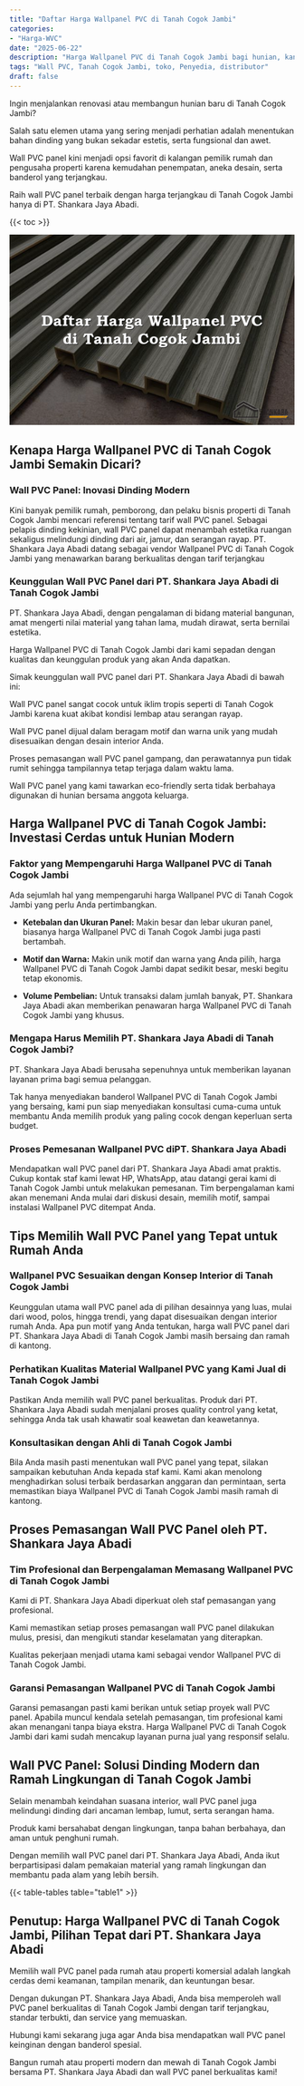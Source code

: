 ```yaml
---
title: "Daftar Harga Wallpanel PVC di Tanah Cogok Jambi"
categories: 
- "Harga-WVC"
date: "2025-06-22"
description: "Harga Wallpanel PVC di Tanah Cogok Jambi bagi hunian, kantor, serta toko. Produk unggulan, beragam motif, pilihan warna elegan, dengan jasa pemasangan ditangani oleh tim profesional serta kepastian resmi!|Servis penyediaan Wallpanel PVC di Tanah Cogok Jambi bagi kebutuhan hunian, office, maupun toko, dengan panel unggulan dan instalasi oleh tim ahli dan jaminan resmi.|Alternatif Wallpanel PVC di Tanah Cogok Jambi yang andal untuk tempat tinggal, kantor, serta toko, bersama panel unggulan dan penempatan dikerjakan oleh tenaga ahli ahli serta kepastian resmi.|Penjualan Wallpanel PVC di Tanah Cogok Jambi untuk rumah, kantor, dan ritel, dengan material unggulan dan pemasangan oleh tim profesional, lengkap beserta garansi resmi.}"
tags: "Wall PVC, Tanah Cogok Jambi, toko, Penyedia, distributor"
draft: false
---
```


Ingin menjalankan renovasi atau membangun hunian baru di Tanah Cogok Jambi?

Salah satu elemen utama yang sering menjadi perhatian adalah menentukan bahan dinding yang bukan sekadar estetis, serta fungsional dan awet.

Wall PVC panel kini menjadi opsi favorit di kalangan pemilik rumah dan pengusaha properti karena kemudahan penempatan, aneka desain, serta banderol yang terjangkau.

Raih wall PVC panel terbaik dengan harga terjangkau di Tanah Cogok Jambi hanya di PT. Shankara Jaya Abadi.

{{< toc >}}

![Daftar Harga Wallpanel PVC di Tanah Cogok Jambi](/images/Harga-WVC/Daftar-Harga-Wallpanel-PVC-di-Tanah-Cogok-Jambi.png)


## Kenapa Harga Wallpanel PVC di Tanah Cogok Jambi Semakin Dicari?

### Wall PVC Panel: Inovasi Dinding Modern

Kini banyak pemilik rumah, pemborong, dan pelaku bisnis properti di Tanah Cogok Jambi mencari referensi tentang tarif wall PVC panel. Sebagai pelapis dinding kekinian, wall PVC panel dapat menambah estetika ruangan sekaligus melindungi dinding dari air, jamur, dan serangan rayap. PT. Shankara Jaya Abadi datang sebagai vendor Wallpanel PVC di Tanah Cogok Jambi yang menawarkan barang berkualitas dengan tarif terjangkau

### Keunggulan Wall PVC Panel dari PT. Shankara Jaya Abadi di Tanah Cogok Jambi

PT. Shankara Jaya Abadi, dengan pengalaman di bidang material bangunan, amat mengerti nilai material yang tahan lama, mudah dirawat, serta bernilai estetika.

Harga Wallpanel PVC di Tanah Cogok Jambi dari kami sepadan dengan kualitas dan keunggulan produk yang akan Anda dapatkan.

Simak keunggulan wall PVC panel dari PT. Shankara Jaya Abadi di bawah ini:

Wall PVC panel sangat cocok untuk iklim tropis seperti di Tanah Cogok Jambi karena kuat akibat kondisi lembap atau serangan rayap.

Wall PVC panel dijual dalam beragam motif dan warna unik yang mudah disesuaikan dengan desain interior Anda.

Proses pemasangan wall PVC panel gampang, dan perawatannya pun tidak rumit sehingga tampilannya tetap terjaga dalam waktu lama.

Wall PVC panel yang kami tawarkan eco-friendly serta tidak berbahaya digunakan di hunian bersama anggota keluarga.

## Harga Wallpanel PVC di Tanah Cogok Jambi: Investasi Cerdas untuk Hunian Modern

### Faktor yang Mempengaruhi Harga Wallpanel PVC di Tanah Cogok Jambi

Ada sejumlah hal yang mempengaruhi harga Wallpanel PVC di Tanah Cogok Jambi yang perlu Anda pertimbangkan.

- **Ketebalan dan Ukuran Panel:** Makin besar dan lebar ukuran panel, biasanya harga Wallpanel PVC di Tanah Cogok Jambi juga pasti bertambah.

- **Motif dan Warna:** Makin unik motif dan warna yang Anda pilih, harga Wallpanel PVC di Tanah Cogok Jambi dapat sedikit besar, meski begitu tetap ekonomis.

- **Volume Pembelian:** Untuk transaksi dalam jumlah banyak, PT. Shankara Jaya Abadi akan memberikan penawaran harga Wallpanel PVC di Tanah Cogok Jambi yang khusus.

### Mengapa Harus Memilih PT. Shankara Jaya Abadi di Tanah Cogok Jambi?

PT. Shankara Jaya Abadi berusaha sepenuhnya untuk memberikan layanan layanan prima bagi semua pelanggan.

Tak hanya menyediakan banderol Wallpanel PVC di Tanah Cogok Jambi yang bersaing, kami pun siap menyediakan konsultasi cuma-cuma untuk membantu Anda memilih produk yang paling cocok dengan keperluan serta budget.

### Proses Pemesanan Wallpanel PVC diPT. Shankara Jaya Abadi

Mendapatkan wall PVC panel dari PT. Shankara Jaya Abadi amat praktis. Cukup kontak staf kami lewat HP, WhatsApp, atau datangi gerai kami di Tanah Cogok Jambi untuk melakukan pemesanan. Tim berpengalaman kami akan menemani Anda mulai dari diskusi desain, memilih motif, sampai instalasi Wallpanel PVC ditempat Anda.

## Tips Memilih Wall PVC Panel yang Tepat untuk Rumah Anda

### Wallpanel PVC Sesuaikan dengan Konsep Interior di Tanah Cogok Jambi

Keunggulan utama wall PVC panel ada di pilihan desainnya yang luas, mulai dari wood, polos, hingga trendi, yang dapat disesuaikan dengan interior rumah Anda. Apa pun motif yang Anda tentukan, harga wall PVC panel dari PT. Shankara Jaya Abadi di Tanah Cogok Jambi masih bersaing dan ramah di kantong.

### Perhatikan Kualitas Material Wallpanel PVC yang Kami Jual di Tanah Cogok Jambi

Pastikan Anda memilih wall PVC panel berkualitas. Produk dari PT. Shankara Jaya Abadi sudah menjalani proses quality control yang ketat, sehingga Anda tak usah khawatir soal keawetan dan keawetannya.

### Konsultasikan dengan Ahli di Tanah Cogok Jambi

Bila Anda masih pasti menentukan wall PVC panel yang tepat, silakan sampaikan kebutuhan Anda kepada staf kami. Kami akan menolong menghadirkan solusi terbaik berdasarkan anggaran dan permintaan, serta memastikan biaya Wallpanel PVC di Tanah Cogok Jambi masih ramah di kantong.

## Proses Pemasangan Wall PVC Panel oleh PT. Shankara Jaya Abadi

### Tim Profesional dan Berpengalaman Memasang Wallpanel PVC di Tanah Cogok Jambi

Kami di PT. Shankara Jaya Abadi diperkuat oleh staf pemasangan yang profesional.

Kami memastikan setiap proses pemasangan wall PVC panel dilakukan mulus, presisi, dan mengikuti standar keselamatan yang diterapkan.

Kualitas pekerjaan menjadi utama kami sebagai vendor Wallpanel PVC di Tanah Cogok Jambi.

### Garansi Pemasangan Wallpanel PVC di Tanah Cogok Jambi

Garansi pemasangan pasti kami berikan untuk setiap proyek wall PVC panel. Apabila muncul kendala setelah pemasangan, tim profesional kami akan menangani tanpa biaya ekstra. Harga Wallpanel PVC di Tanah Cogok Jambi dari kami sudah mencakup layanan purna jual yang responsif selalu.

## Wall PVC Panel: Solusi Dinding Modern dan Ramah Lingkungan di Tanah Cogok Jambi

Selain menambah keindahan suasana interior, wall PVC panel juga melindungi dinding dari ancaman lembap, lumut, serta serangan hama.

Produk kami bersahabat dengan lingkungan, tanpa bahan berbahaya, dan aman untuk penghuni rumah.

Dengan memilih wall PVC panel dari PT. Shankara Jaya Abadi, Anda ikut berpartisipasi dalam pemakaian material yang ramah lingkungan dan membantu pada alam yang lebih bersih.

{{< table-tables table="table1" >}}

## Penutup: Harga Wallpanel PVC di Tanah Cogok Jambi, Pilihan Tepat dari PT. Shankara Jaya Abadi

Memilih wall PVC panel pada rumah atau properti komersial adalah langkah cerdas demi keamanan, tampilan menarik, dan keuntungan besar.

Dengan dukungan PT. Shankara Jaya Abadi, Anda bisa memperoleh wall PVC panel berkualitas di Tanah Cogok Jambi dengan tarif terjangkau, standar terbukti, dan service yang memuaskan.

Hubungi kami sekarang juga agar Anda bisa mendapatkan wall PVC panel keinginan dengan banderol spesial.

Bangun rumah atau properti modern dan mewah di Tanah Cogok Jambi bersama PT. Shankara Jaya Abadi dan wall PVC panel berkualitas kami!